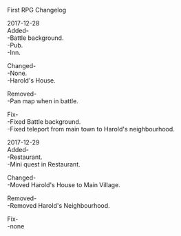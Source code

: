 First RPG Changelog

2017-12-28<br>
Added- <br>
-Battle background.<br>
-Pub.<br>
-Inn.<br>

Changed- <br>
-None. <br>
-Harold's House.<br>

Removed- <br>
-Pan map when in battle. <br>

Fix- <br>
-Fixed Battle background. <br>
-Fixed teleport from main town to Harold's neighbourhood.<br>

2017-12-29<br>
Added-<br>
-Restaurant.<br>
-Mini quest in Restaurant.<br>

Changed-<br>
-Moved Harold's House to Main Village.<br>

Removed-<br>
-Removed Harold's Neighbourhood.<br>

Fix-<br>
-none<br>
